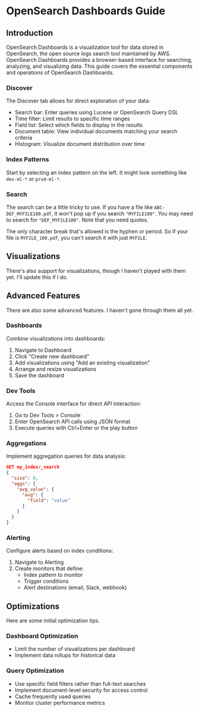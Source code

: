 # OpenSearch Dashboards Guide

## Introduction

OpenSearch Dashboards is a visualization tool for data stored in OpenSearch, the open source logs search tool maintained by AWS. OpenSearch Dashboards provides a browser-based interface for searching, analyzing, and visualizing data. This guide covers the essential components and operations of OpenSearch Dashboards.

### Discover

The Discover tab allows for direct exploration of your data:

- Search bar: Enter queries using Lucene or OpenSearch Query DSL
- Time filter: Limit results to specific time ranges
- Field list: Select which fields to display in the results
- Document table: View individual documents matching your search criteria
- Histogram: Visualize document distribution over time

### Index Patterns

Start by selecting an index pattern on the left. It might look something like `dev-ml-*` or `prod-ml-*`.

### Search

The search can be a little tricky to use. If you have a file like `ABC-DEF_MYFILE100.pdf`, it won't pop up if you search `"MYFILE100"`. You may need to search for `"DEF_MYFILE100"`. Note that you need quotes.

The only character break that's allowed is the hyphen or period. So if your file is `MYFILE_100.pdf`, you can't search it with just `MYFILE`.

## Visualizations

There's also support for visualizations, though I haven't played with them yet. I'll update this if I do.

## Advanced Features

There are also some advanced features. I haven't gone through them all yet.

### Dashboards

Combine visualizations into dashboards:

1. Navigate to Dashboard
2. Click "Create new dashboard"
3. Add visualizations using "Add an existing visualization"
4. Arrange and resize visualizations
5. Save the dashboard

### Dev Tools

Access the Console interface for direct API interaction:

1. Go to Dev Tools > Console
2. Enter OpenSearch API calls using JSON format
3. Execute queries with Ctrl+Enter or the play button

### Aggregations

Implement aggregation queries for data analysis:

```json
GET my_index/_search
{
  "size": 0,
  "aggs": {
    "avg_value": {
      "avg": {
        "field": "value"
      }
    }
  }
}
```

### Alerting

Configure alerts based on index conditions:

1. Navigate to Alerting
2. Create monitors that define:
   - Index pattern to monitor
   - Trigger conditions
   - Alert destinations (email, Slack, webhook)

## Optimizations

Here are some initial optimization tips.

### Dashboard Optimization

- Limit the number of visualizations per dashboard
- Implement data rollups for historical data

### Query Optimization

- Use specific field filters rather than full-text searches
- Implement document-level security for access control
- Cache frequently used queries
- Monitor cluster performance metrics
